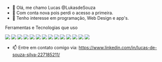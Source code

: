 - 👋 Olá, me chamo Lucas @LukasdeSouza
- 🥴 Com conta nova pois perdi o acesso a primeira.
- 👀 Tenho interesse em programação, Web Design e app's.

Ferramentas e Tecnologias que uso



 <img src="https://cdn.jsdelivr.net/gh/devicons/devicon/icons/javascript/javascript-plain.svg" />
            
 <img src="https://cdn.jsdelivr.net/gh/devicons/devicon/icons/typescript/typescript-plain.svg" />
          
 <img src="https://cdn.jsdelivr.net/gh/devicons/devicon/icons/angularjs/angularjs-plain.svg" />
          
 <img src="https://cdn.jsdelivr.net/gh/devicons/devicon/icons/bootstrap/bootstrap-plain.svg" />
          
 <img src="https://cdn.jsdelivr.net/gh/devicons/devicon/icons/nodejs/nodejs-plain.svg" />
          
 <img src="https://cdn.jsdelivr.net/gh/devicons/devicon/icons/php/php-plain.svg" />
          
  <img src="https://cdn.jsdelivr.net/gh/devicons/devicon/icons/postgresql/postgresql-plain.svg" />
          
 <img src="https://cdn.jsdelivr.net/gh/devicons/devicon/icons/sass/sass-original.svg" />
          
            
 <img src="https://cdn.jsdelivr.net/gh/devicons/devicon/icons/materialui/materialui-plain.svg" />
   
  <img src="https://cdn.jsdelivr.net/gh/devicons/devicon/icons/python/python-original.svg" />
          
 <img src="https://cdn.jsdelivr.net/gh/devicons/devicon/icons/react/react-original.svg" />
            
  <img src="https://cdn.jsdelivr.net/gh/devicons/devicon/icons/tailwindcss/tailwindcss-original-wordmark.svg" />
          
<img src="https://cdn.jsdelivr.net/gh/devicons/devicon/icons/vuejs/vuejs-original.svg" />            
            
<img src="https://cdn.jsdelivr.net/gh/devicons/devicon/icons/git/git-plain.svg" />
          
          
          
          
- 📫 Entre em contato comigo via: https://www.linkedin.com/in/lucas-de-souza-silva-227185211/

<!---
LukasdeSouza/LukasdeSouza is a ✨ special ✨ repository because its `README.md` (this file) appears on your GitHub profile.
You can click the Preview link to take a look at your changes.
--->
